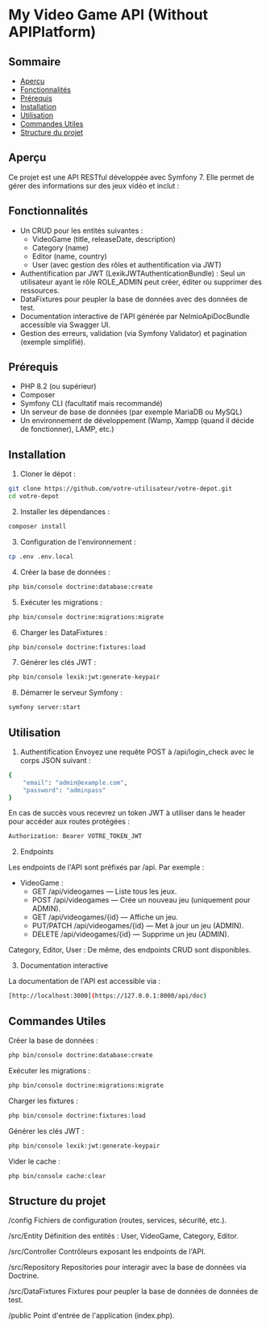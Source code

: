 # My Video Game API (Without APIPlatform)

## Sommaire

- [Aperçu](#aperçu)
- [Fonctionnalités](#fonctionnalités)
- [Prérequis](#prérequis)
- [Installation](#installation)
- [Utilisation](#utilisation)
- [Commandes Utiles](#commandes-utiles)
- [Structure du projet](#structure-du-projet)

## Aperçu

Ce projet est une API RESTful développée avec Symfony 7. Elle permet de gérer des informations sur des jeux vidéo et inclut :

## Fonctionnalités

* Un CRUD pour les entités suivantes :
  * VideoGame (title, releaseDate, description)
  * Category (name)
  * Editor (name, country)
  * User (avec gestion des rôles et authentification via JWT)
* Authentification par JWT (LexikJWTAuthenticationBundle) : Seul un utilisateur ayant le rôle ROLE_ADMIN peut créer, éditer ou supprimer des ressources.
* DataFixtures pour peupler la base de données avec des données de test.
* Documentation interactive de l'API générée par NelmioApiDocBundle accessible via Swagger UI.
* Gestion des erreurs, validation (via Symfony Validator) et pagination (exemple simplifié).

## Prérequis

* PHP 8.2 (ou supérieur)
* Composer
* Symfony CLI (facultatif mais recommandé)
* Un serveur de base de données (par exemple MariaDB ou MySQL)
* Un environnement de développement (Wamp, Xampp (quand il décide de fonctionner), LAMP, etc.)

## Installation

1. Cloner le dépot :

```bash
git clone https://github.com/votre-utilisateur/votre-depot.git
cd votre-depot
```

2. Installer les dépendances : 

```bash
composer install
```

3.  Configuration de l'environnement :
   
```bash
cp .env .env.local
```

4.  Créer la base de données :

```bash
php bin/console doctrine:database:create
```

5.  Exécuter les migrations :

```bash
php bin/console doctrine:migrations:migrate
```

6.  Charger les DataFixtures :

```bash
php bin/console doctrine:fixtures:load
```

7.  Générer les clés JWT :

```bash
php bin/console lexik:jwt:generate-keypair
```

8.  Démarrer le serveur Symfony :

```bash
symfony server:start
```

## Utilisation

1. Authentification
Envoyez une requête POST à /api/login_check avec le corps JSON suivant :
```bash
{
    "email": "admin@example.com",
    "password": "adminpass"
}
```

En cas de succès vous recevrez un token JWT à utiliser dans le header pour accéder aux routes protégées :

```bash
Authorization: Bearer VOTRE_TOKEN_JWT
```

2. Endpoints
   
Les endpoints de l'API sont préfixés par /api.
Par exemple :
  * VideoGame :
    - GET /api/videogames — Liste tous les jeux.
    - POST /api/videogames — Crée un nouveau jeu (uniquement pour ADMIN).
    - GET /api/videogames/{id} — Affiche un jeu.
    - PUT/PATCH /api/videogames/{id} — Met à jour un jeu (ADMIN).
    - DELETE /api/videogames/{id} — Supprime un jeu (ADMIN).
    
Category, Editor, User : De même, des endpoints CRUD sont disponibles.

3. Documentation interactive

La documentation de l'API est accessible via :

```bash
[http://localhost:3000](https://127.0.0.1:8000/api/doc)
```

## Commandes Utiles

Créer la base de données :
```bash
php bin/console doctrine:database:create
```

Exécuter les migrations :
```bash
php bin/console doctrine:migrations:migrate
```

Charger les fixtures :
```bash
php bin/console doctrine:fixtures:load
```

Générer les clés JWT :
```bash
php bin/console lexik:jwt:generate-keypair
```

Vider le cache :
```bash
php bin/console cache:clear
```

## Structure du projet

/config
Fichiers de configuration (routes, services, sécurité, etc.).

/src/Entity
Définition des entités : User, VideoGame, Category, Editor.

/src/Controller
Contrôleurs exposant les endpoints de l'API.

/src/Repository
Repositories pour interagir avec la base de données via Doctrine.

/src/DataFixtures
Fixtures pour peupler la base de données de données de test.

/public
Point d'entrée de l'application (index.php).

